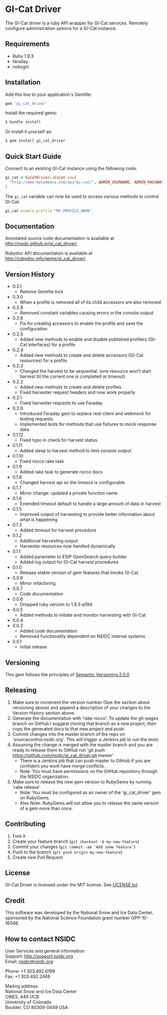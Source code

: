 # GI-Cat Driver

The GI-Cat driver is a ruby API wrapper for GI-Cat services. Remotely configure
administration options for a GI-Cat instance.

## Requirements

* Ruby 1.9.3
* faraday
* nokogiri

## Installation

Add this line to your application's Gemfile:

```Ruby
gem 'gi_cat_driver'
```

Install the required gems:

```Bash
$ bundle install
```

Or install it yourself as:

```Bash
$ gem install gi_cat_driver
```

## Quick Start Guide

Connect to an existing GI-Cat instance using the following code:

```Ruby
gi_cat = GiCatDriver::GiCat.new(
  "http://www.mycompany.com/api/gi-cat/", ADMIN_USERNAME, ADMIN_PASSWORD
)
```

The `gi_cat` variable can now be used to access various methods to control GI-Cat:

```Ruby
gi_cat.enable_profile "MY_PROFILE_NAME"
```

## Documentation

Annotated source code documentation is available at
http://nsidc.github.io/gi_cat_driver/

Rubydoc API documentation is available at
http://rubydoc.info/gems/gi_cat_driver/

## Version History
* 0.3.1
  * Remove Gemfile.lock
* 0.3.0
  * When a profile is removed all of its child accessors are also removed
* 0.2.8
  * Removed constant variables causing errors in the console output
* 0.2.6
  * Fix for creating accessors to enable the profile and save the configuration
* 0.2.5
  * Added new methods to enable and disable published profilers (GI-Cat
    interfaces) for a profile
* 0.2.4
  * Added new methods to create and delete accessors (GI-Cat resources) for a
    profile
* 0.2.3
  * Changed the harvest to be sequential. (one resource won't start harvest till
    the current one is completed or timeout)
* 0.2.2
  * Added new methods to create and delete profiles
  * Fixed harvester request headers and now work properly
* 0.2.1
  * Fixed harvester requests to use Faraday
* 0.2.0
  * Introduced Faraday gem to replace rest-client and webmock for testing
    requests
  * Implemented tests for methods that use fixtures to mock response data
* 0.1.12
  * Fixed typo in check for harvest status
* 0.1.11
  * Added sleep to harvest method to limit console output
* 0.1.10
  * Fixed rocco rake task
* 0.1.9
  * Added rake task to generate rocco docs
* 0.1.8
  * Changed harvest api so the timeout is configurable
* 0.1.7
  * Minor change: updated a private function name
* 0.1.6
  * Extended timeout default to handle a large amount of data in harvest
* 0.1.5
  * Improved output of harvesting to provide better information about what is
    happening
* 0.1.3
  * Added timeout for harvest procedure
* 0.1.2
  * Additional harvesting output
  * Harvester resources now handled dynamically
* 0.1.1
  * Added parameter to ESIP OpenSearch query builder
  * Added log output for GI-Cat harvest procedures
* 0.1.0
  * Release stable version of gem features that invoke GI-Cat
* 0.0.8
  * Minor refactoring
* 0.0.7
  * Code documentation
* 0.0.6
  * Dropped ruby version to 1.9.3-p194
* 0.0.5
  * Added methods to initiate and monitor harvesting with GI-Cat
* 0.0.4
* 0.0.2
  * Added code documentation
  * Removed functionality dependent on NSIDC internal systems
* 0.0.1
  * Initial release

## Versioning

This gem follows the principles of
[Semantic Versioning 2.0.0](http://semver.org/)

## Releasing

1. Make sure to increment the version number (See the section about versioning
   above) and append a description of your changes to the Version History
   section above.
2. Generate the documentation with 'rake rocco'. To update the gh-pages branch
   on GitHub I suggest cloning that branch as a new project, then copy the
   generated docs to that new project and push.
3. Commit changes into the master branch of the repo on
   'sourcecontrol.nsidc.org'. This will trigger a Jenkins job to run the tests.
4. Assuming the change is merged with the master branch and you are ready to
   release them to GitHub run 'git push
   https://github.com/nsidc/gi_cat_driver.git master'
      * There is a Jenkins job that can push master to GitHub if you are
        confident you wont have merge conflicts.
      * Note: You must have permissions on the GitHub repository through the
        NSIDC organization.
5. Make sure to release the new gem version to RubyGems by running 'rake
   release'
      * Note: You must be configured as an owner of the 'gi_cat_driver' gem on
        RubyGems.
      * Also Note: RubyGems will not allow you to release the same version of a
        gem more than once.

## Contributing

1. Fork it
2. Create your feature branch (`git checkout -b my-new-feature`)
3. Commit your changes (`git commit -am 'Add some feature'`)
4. Push to the branch (`git push origin my-new-feature`)
5. Create new Pull Request

## License

GI-Cat Driver is licensed under the MIT license. See [LICENSE.txt][license].

[license]: https://raw.github.com/nsidc/gi_cat_driver/master/LICENSE.txt

## Credit

This software was developed by the National Snow and Ice Data Center,
sponsored by the National Science Foundation grant number OPP-10-16048.

## How to contact NSIDC ###

User Services and general information:  
Support: http://support.nsidc.org  
Email: nsidc@nsidc.org

Phone: +1 303.492.6199  
Fax: +1 303.492.2468

Mailing address:  
National Snow and Ice Data Center  
CIRES, 449 UCB  
University of Colorado  
Boulder, CO 80309-0449 USA
